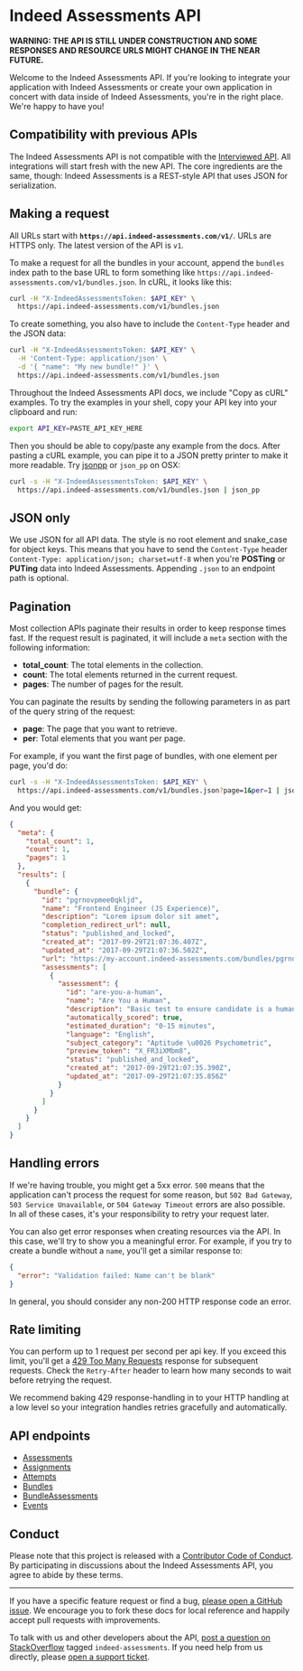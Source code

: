 # Indeed Assessments API

**WARNING: THE API IS STILL UNDER CONSTRUCTION AND SOME RESPONSES AND
RESOURCE URLS MIGHT CHANGE IN THE NEAR FUTURE.**

Welcome to the Indeed Assessments API. If you're looking to integrate your
application with Indeed Assessments or create your own application in concert
with data inside of Indeed Assessments, you're in the right place. We're happy
to have you!


## Compatibility with previous APIs

The Indeed Assessments API is not compatible with the [Interviewed
API](https://github.com/prehire/interviewed-api). All integrations will start 
fresh with the new API. The core ingredients are the same, though: Indeed
Assessments is a REST-style API that uses JSON for serialization.


## Making a request

All URLs start with **`https://api.indeed-assessments.com/v1/`**. URLs are
HTTPS only. The latest version of the API is `v1`.

To make a request for all the bundles in your account, append the `bundles`
index path to the base URL to form something like
`https://api.indeed-assessments.com/v1/bundles.json`. In cURL, it looks like
this:

```bash
curl -H "X-IndeedAssessmentsToken: $API_KEY" \
  https://api.indeed-assessments.com/v1/bundles.json
```

To create something, you also have to include the `Content-Type` header and the
JSON data:

```bash
curl -H "X-IndeedAssessmentsToken: $API_KEY" \
  -H 'Content-Type: application/json' \
  -d '{ "name": "My new bundle!" }' \
  https://api.indeed-assessments.com/v1/bundles.json
```

Throughout the Indeed Assessments API docs, we include "Copy as cURL" examples.
To try the examples in your shell, copy your API key into your clipboard and
run:

```bash
export API_KEY=PASTE_API_KEY_HERE
```

Then you should be able to copy/paste any example from the docs. After pasting
a cURL example, you can pipe it to a JSON pretty printer to make it more
readable. Try [jsonpp](https://jmhodges.github.io/jsonpp/) or `json_pp` on OSX:

```bash
curl -s -H "X-IndeedAssessmentsToken: $API_KEY" \
  https://api.indeed-assessments.com/v1/bundles.json | json_pp
```


## JSON only

We use JSON for all API data. The style is no root element and snake\_case for
object keys. This means that you have to send the `Content-Type` header
`Content-Type: application/json; charset=utf-8` when you're **POSTing** or
**PUTing** data into Indeed Assessments. Appending `.json` to an endpoint path
is optional.


## Pagination

Most collection APIs paginate their results in order to keep response times
fast. If the request result is paginated, it will include a `meta` section with
the following information:

- **total_count**: The total elements in the collection.
- **count**: The total elements returned in the current request.
- **pages**: The number of pages for the result.

You can paginate the results by sending the following parameters in as part of
the query string of the request:

- **page**: The page that you want to retrieve.
- **per**: Total elements that you want per page.

For example, if you want the first page of bundles, with one element per page,
you'd do:

```bash
curl -s -H "X-IndeedAssessmentsToken: $API_KEY" \
  https://api.indeed-assessments.com/v1/bundles.json?page=1&per=1 | json_pp
```

And you would get:

```json
{
  "meta": {
    "total_count": 1,
    "count": 1,
    "pages": 1
  },
  "results": [
    {
      "bundle": {
        "id": "pgrnovpmee0qkljd",
        "name": "Frontend Engineer (JS Experience)",
        "description": "Lorem ipsum dolor sit amet",
        "completion_redirect_url": null,
        "status": "published_and_locked",
        "created_at": "2017-09-29T21:07:36.407Z",
        "updated_at": "2017-09-29T21:07:36.502Z",
        "url": "https://my-account.indeed-assessments.com/bundles/pgrnovpmee0qkljd",
        "assessments": [
          {
            "assessment": {
              "id": "are-you-a-human",
              "name": "Are You a Human",
              "description": "Basic test to ensure candidate is a human and not a robot or dog.",
              "automatically_scored": true,
              "estimated_duration": "0-15 minutes",
              "language": "English",
              "subject_category": "Aptitude \u0026 Psychometric",
              "preview_token": "X_FR3iXMbm8",
              "status": "published_and_locked",
              "created_at": "2017-09-29T21:07:35.390Z",
              "updated_at": "2017-09-29T21:07:35.856Z"
            }
          }
        ]
      }
    }
  ]
}
```


## Handling errors

If we're having trouble, you might get a 5xx error. `500` means that the
application can't process the request for some reason, but `502 Bad Gateway`,
`503 Service Unavailable`, or `504 Gateway Timeout` errors are also possible.
In all of these cases, it's your responsibility to retry your request later.

You can also get error responses when creating resources via the API. In this
case, we'll try to show you a meaningful error. For example, if you try to
create a bundle without a `name`, you'll get a similar response to:

```json
{
  "error": "Validation failed: Name can't be blank"
}
```

In general, you should consider any non-200 HTTP response code an error.

## Rate limiting

You can perform up to 1 request per second per api key. If you exceed this
limit, you'll get a [429 Too Many
Requests](http://tools.ietf.org/html/draft-nottingham-http-new-status-02#section-4)
response for subsequent requests. Check the `Retry-After` header to learn how
many seconds to wait before retrying the request.

We recommend baking 429 response-handling in to your HTTP handling at a low
level so your integration handles retries gracefully and automatically.


## API endpoints

- [Assessments](sections/assessments.md#assessments)
- [Assignments](sections/assignments.md#assignments)
- [Attempts](sections/attempts.md#attempts)
- [Bundles](sections/bundles.md#bundles)
- [BundleAssessments](sections/bundle_assessments.md#bundle_assessments)
- [Events](sections/events.md#events)


## Conduct

Please note that this project is released with a [Contributor Code of
Conduct](CONDUCT.md). By participating in discussions about the Indeed
Assessments API, you agree to abide by these terms.


---

If you have a specific feature request or find a bug, [please open a GitHub
issue](https://github.com/juandazapata/ia-api-docs/issues/new). We encourage
you to fork these docs for local reference and happily accept pull requests
with improvements.

To talk with us and other developers about the API, [post a question on
StackOverflow](http://stackoverflow.com/questions/ask) tagged
`indeed-assessments`. If you need help from us directly, please [open a support
ticket](https://indeed-assessments.com/support).
